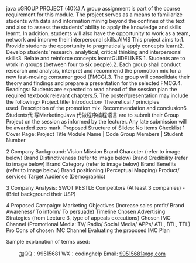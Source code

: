 java cGROUP PROJECT (40%) A group assignment is part of the course requirement for this module. The project serves as a means to familiarize students with data and information mining beyond the confines of the text and also to assess the students' ability to apply the knowledge and skills learnt. In addition, students will also have the opportunity to work as a team, network and improve their interpersonal skills.AIMS This project aims to:1. Provide students the opportunity to pragmatically apply concepts learnt2. Develop students’ research, analytical, critical thinking and interpersonal skills3. Relate and reinforce concepts learntGUIDELINES 1. Students are to work in groups (between four to six people).2. Each group shall conduct research and analysis, interpret and recommend the promotion mix for a new fast-moving consumer good (FMCG).3. The group will consolidate their theory and findings and prepare a presentation for the selected FMCG.4. Readings: Students are expected to read ahead of the session plan the required textbook relevant chapters.5. The poster/presentation may include the following:· Project title· Introduction· Theoretical / principles used· Description of the promotion mix· Recommendation and conclusion6. Students代 写MarketingJava
代做程序编程语言 are to submit their Group Project on the session as informed by the lecturer. Any late submission will be awarded zero mark.
Proposed Structure of Slides: No Items Checklist 
1 
Cover Page: 
Project Title 
Module Name | Code 
Group Members | Student Number 

2 
Company Background: 
Vision 
Mission 
Brand Character (refer to image below) 
Brand Distinctiveness (refer to image below) 
Brand Credibility (refer to image below) 
Brand Category (refer to image below) 
Brand Benefits (refer to image below) 
Brand positioning (Perceptual Mapping) 
Product/ services 
Target Audience (Demographic) 

3 
Company Analysis: 
SWOT 
PESTLE 
Competitors (At least 3 companies) - (Brief background  their USP) 

4 
Proposed Campaign: 
Marketing Objectives (Increase sales profit/ Brand Awareness/ To inform/ To persuade) 
Timeline 
Chosen Advertising Strategies (from Lecture 3, type of appeals  executions) 
Chosen IMC Channel (Promotional Media: TV/ Radio/ Social Media/ APPs/ ATL, BTL, TTL) 
Pro  Cons of chosen IMC Channel 
Evaluating the proposed IMC Plan 

Sample explanation of terms used:



         
加QQ：99515681  WX：codinghelp  Email: 99515681@qq.com
